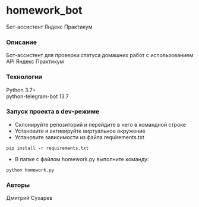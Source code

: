 # homework_bot
Бот-ассистент Яндекс Практикум

### Описание
Бот-ассистент для проверки статуса домашних работ с использованием API Яндекс Практикум
### Технологии
Python 3.7+  
python-telegram-bot 13.7
### Запуск проекта в dev-режиме
- Склонируйте репозиторий и перейдите в него в командной строке 
- Установите и активируйте виртуальное окружение
- Установите зависимости из файла requirements.txt
```
pip install -r requirements.txt
``` 
- В папке с файлом homework.py выполните команду:
```
python homework.py
```
### Авторы
Дмитрий Сухарев